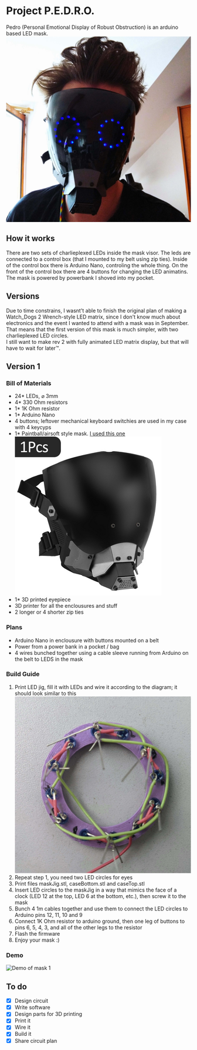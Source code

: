 # Project P.E.D.R.O.
Pedro (Personal Emotional Display of Robust Obstruction) is an arduino based
LED mask.
    ![Completed mask](/Images/mask1.jpg)
## How it works
There are two sets of charlieplexed LEDs inside the mask visor. The leds are connected to a control box (that I mounted 
to my belt using zip ties). Inside of the control box there is Arduino Nano, controling the whole thing. On the front of
the control box there are 4 buttons for changing the LED animatins. The mask is powered by powerbank I shoved into my 
pocket.
## Versions
Due to time constrains, I wasnt't able to finish the original plan of making
a Watch_Dogs 2 Wrench-style LED matrix, since I don't know much about electronics
and the event I wanted to attend with a mask was in September. <br>
That means that the first version of this mask is much simpler, with two charlieplexed LED circles.<br>
I still want to make rev 2 with fully animated LED matrix display, but that will have to wait for later™️.
## Version 1
### Bill of Materials
- 24* LEDs, ⌀ 3mm
- 4* 330 Ohm resistors
- 1* 1K Ohm resistor
- 1* Arduino Nano
- 4 buttons; leftover mechanical keyboard switchies are used in my case with 4 keycyps
- 1* Paintball/airsoft style mask. [I used this one](https://www.aliexpress.com/item/1005005392812734.html?spm=a2g0o.order_list.order_list_main.63.6b571802MzwtKa)
    ![Mask I used](/images/mask.png)
- 1* 3D printed eyepiece
- 3D printer for all the enclousures and stuff
- 2 longer or 4 shorter zip ties
### Plans
- Arduino Nano in enclousure with buttons mounted on a belt
- Power from a power bank in a pocket / bag
- 4 wires bunched together using a cable sleeve running from Arduino on the belt to LEDS in the mask
### Build Guide
1. Print LED jig, fill it with LEDs and wire it according to the diagram; it should look similar to this
    ![Photo of leds wired](/Images/wiring.jpg)
2. Repeat step 1, you need two LED circles for eyes
3. Print files maskJig.stl, caseBottom.stl and caseTop.stl
4. Insert LED circles to the maskJig in a way that mimics the face of a clock (LED 12 at the top, LED 6 at the bottom, etc.), then screw it to the mask
5. Bunch 4 1m cables together and use them to connect the LED circles to Arduino pins 12, 11, 10 and 9
6. Connect 1K Ohm resistor to arduino ground, then one leg of buttons to pins 6, 5, 4, 3, and all of the other legs to the resistor
7. Flash the firmware
8. Enjoy your mask :)
### Demo
![Demo of mask 1](/Images/demo.gif)
## To do
- [x] Design circuit
- [x] Write software
- [x] Design parts for 3D printing
- [x] Print it
- [x] Wire it
- [x] Build it
- [x] Share circuit plan